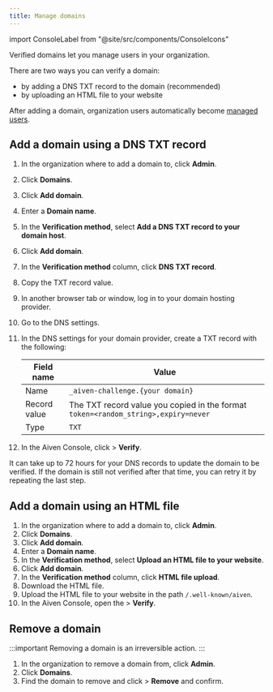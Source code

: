 ```yaml
---
title: Manage domains
---
```


import ConsoleLabel from "@site/src/components/ConsoleIcons"

Verified domains let you manage users in your organization.

There are two ways you can verify a domain:

-   by adding a DNS TXT record to the domain (recommended)
-   by uploading an HTML file to your website

After adding a domain, organization users automatically become
[managed users](/docs/platform/concepts/managed-users).

## Add a domain using a DNS TXT record

1. In the organization where to add a domain to, click **Admin**.

1. Click **Domains**.

1. Click **Add domain**.

1. Enter a **Domain name**.

1. In the **Verification method**, select **Add a DNS TXT record to
   your domain host**.

1. Click **Add domain**.

1. In the **Verification method** column, click **DNS TXT record**.

1. Copy the TXT record value.

1. In another browser tab or window, log in to your domain hosting
   provider.

1. Go to the DNS settings.

1. In the DNS settings for your domain provider, create a TXT record
   with the following:

   | Field name   | Value                                                                              |
   | ------------ | ---------------------------------------------------------------------------------- |
   | Name         | `_aiven-challenge.{your domain}`                                                   |
   | Record value | The TXT record value you copied in the format `token=<random_string>,expiry=never` |
   | Type         | `TXT`                                                                              |

1. In the Aiven Console, click <ConsoleLabel name="actions"/> > **Verify**.

It can take up to 72 hours for your DNS records to update the domain to
be verified. If the domain is still not verified after that time, you
can retry it by repeating the last step.

## Add a domain using an HTML file

1. In the organization where to add a domain to, click
    **Admin**.
1. Click **Domains**.
1. Click **Add domain**.
1. Enter a **Domain name**.
1. In the **Verification method**, select **Upload an HTML file to your website**.
1. Click **Add domain**.
1. In the **Verification method** column, click **HTML file upload**.
1. Download the HTML file.
1. Upload the HTML file to your website in the path
    `/.well-known/aiven`.
1. In the Aiven Console, open the <ConsoleLabel name="actions"/> > **Verify**.

## Remove a domain

:::important
Removing a domain is an irreversible action.
:::

1. In the organization to remove a domain from, click
    **Admin**.
1. Click **Domains**.
1. Find the domain to remove and click <ConsoleLabel name="actions"/> > **Remove** and confirm.
